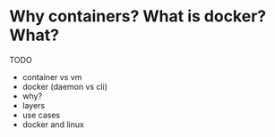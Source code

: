 # Why containers? What is docker? What?

TODO
- container vs vm
- docker (daemon vs cli)
- why?
- layers
- use cases
- docker and linux